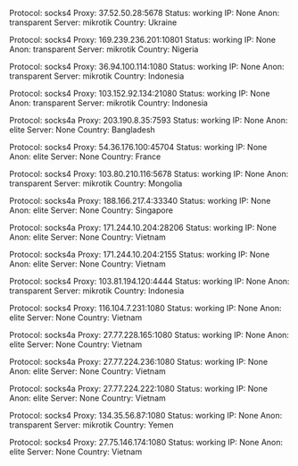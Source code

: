 Protocol: socks4
Proxy: 37.52.50.28:5678
Status: working
IP: None
Anon: transparent
Server: mikrotik
Country: Ukraine

Protocol: socks4
Proxy: 169.239.236.201:10801
Status: working
IP: None
Anon: transparent
Server: mikrotik
Country: Nigeria

Protocol: socks4
Proxy: 36.94.100.114:1080
Status: working
IP: None
Anon: transparent
Server: mikrotik
Country: Indonesia

Protocol: socks4
Proxy: 103.152.92.134:21080
Status: working
IP: None
Anon: transparent
Server: mikrotik
Country: Indonesia

Protocol: socks4a
Proxy: 203.190.8.35:7593
Status: working
IP: None
Anon: elite
Server: None
Country: Bangladesh

Protocol: socks4
Proxy: 54.36.176.100:45704
Status: working
IP: None
Anon: elite
Server: None
Country: France

Protocol: socks4
Proxy: 103.80.210.116:5678
Status: working
IP: None
Anon: transparent
Server: mikrotik
Country: Mongolia

Protocol: socks4a
Proxy: 188.166.217.4:33340
Status: working
IP: None
Anon: elite
Server: None
Country: Singapore

Protocol: socks4a
Proxy: 171.244.10.204:28206
Status: working
IP: None
Anon: elite
Server: None
Country: Vietnam

Protocol: socks4a
Proxy: 171.244.10.204:2155
Status: working
IP: None
Anon: elite
Server: None
Country: Vietnam

Protocol: socks4
Proxy: 103.81.194.120:4444
Status: working
IP: None
Anon: transparent
Server: mikrotik
Country: Indonesia

Protocol: socks4
Proxy: 116.104.7.231:1080
Status: working
IP: None
Anon: elite
Server: None
Country: Vietnam

Protocol: socks4a
Proxy: 27.77.228.165:1080
Status: working
IP: None
Anon: elite
Server: None
Country: Vietnam

Protocol: socks4a
Proxy: 27.77.224.236:1080
Status: working
IP: None
Anon: elite
Server: None
Country: Vietnam

Protocol: socks4a
Proxy: 27.77.224.222:1080
Status: working
IP: None
Anon: elite
Server: None
Country: Vietnam

Protocol: socks4
Proxy: 134.35.56.87:1080
Status: working
IP: None
Anon: transparent
Server: mikrotik
Country: Yemen

Protocol: socks4
Proxy: 27.75.146.174:1080
Status: working
IP: None
Anon: elite
Server: None
Country: Vietnam


